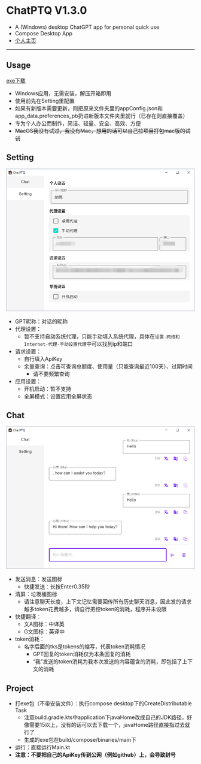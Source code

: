 # ChatPTQ V1.3.0
 - A (Windows) desktop ChatGPT app for personal quick use
 - Compose Desktop App
 - [个人主页](https://juejin.cn/user/800859313671719)

---

## Usage

[exe下载](launcher/ChatPTQ.zip)

* Windows应用，无需安装，解压开箱即用
* 使用前先在Setting里配置
* 如果有新版本需要更新，则把原来文件夹里的appConfig.json和app_data.preferences_pb扔进新版本文件夹里就行（已存在则直接覆盖）
* 专为个人办公而制作，简洁、轻量、安全、高效、方便
* ~~MacOS我没有试过，我没有Mac，想用的话可以自己拉项目打包mac版的试试~~

## Setting

<img src="launcher/setting.png"  alt=""/>

* GPT昵称：对话的昵称
* 代理设置：
  * 暂不支持自动系统代理，只能手动填入系统代理，具体在`设置-网络和Internet-代理-手动设置代理`中可以找到ip和端口
* 请求设置：
  * 自行填入ApiKey
  * 余量查询：点击可查询总额度、使用量（只能查询最近100天）、过期时间
    * 请不要频繁查询
* 应用设置：
  * 开机启动：暂不支持
  * 全屏模式：设置应用全屏状态

## Chat

<img src="launcher/chat.png"  alt=""/>

* 发送消息：发送图标
  * 快捷发送：长按Enter0.35秒
* 清屏：垃圾桶图标
  * 请注意聊天长度，上下文记忆需要回传所有历史聊天消息，因此发的请求越多token花费越多，请自行把控token的消耗，程序并未设限
* 快捷翻译：
  * 文A图标：中译英
  * G文图标：英译中
* token消耗：
  * 名字后面的tks是tokens的缩写，代表token消耗情况
    * GPT回复的token消耗仅为本条回复的消耗
    * “我”发送的token消耗为我本次发送的内容蕴含的消耗，即包括了上下文的消耗

## Project

* 打exe包（不带安装文件）：执行compose desktop下的CreateDistributable Task
  * 注意build.gradle.kts中application下javaHome改成自己的JDK路径，好像需要15以上，没有的话可以去下载一个，javaHome路径直接指过去就行了
  * 生成的exe包在build/compose/binaries/main下
* 运行：直接运行Main.kt
* **注意：不要把自己的ApiKey传到公网（例如github）上，会导致封号**

